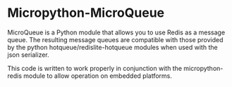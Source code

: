 # Micropython-MicroQueue

MicroQueue is a Python module that allows you to use Redis as a message queue.  The resulting message queues
are compatible with those provided by the python hotqueue/redislite-hotqueue modules when used with the json
serializer.

This code is written to work properly in conjunction with the micropython-redis module to allow operation on
embedded platforms.
